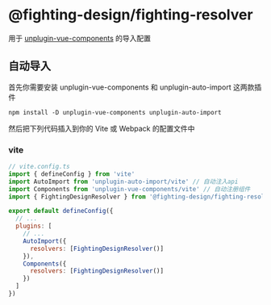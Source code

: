 # @fighting-design/fighting-resolver

用于 [unplugin-vue-components](https://github.com/antfu/unplugin-vue-components) 的导入配置

## 自动导入

首先你需要安装 unplugin-vue-components 和 unplugin-auto-import 这两款插件

```node
npm install -D unplugin-vue-components unplugin-auto-import
```

然后把下列代码插入到你的 Vite 或 Webpack 的配置文件中

### vite

```js
// vite.config.ts
import { defineConfig } from 'vite'
import AutoImport from 'unplugin-auto-import/vite' // 自动注入api
import Components from 'unplugin-vue-components/vite' // 自动注册组件
import { FightingDesignResolver } from '@fighting-design/fighting-resolver'

export default defineConfig({
  // ...
  plugins: [
    // ...
    AutoImport({
      resolvers: [FightingDesignResolver()]
    }),
    Components({
      resolvers: [FightingDesignResolver()]
    })
  ]
})
```
